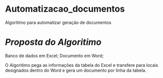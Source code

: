 # Automatizacao_documentos
Algoritimo para automatizar geração de documentos

# *Proposta do Algoritimo*
Banco de dados em Excel;
Documento em Word;

O Algoritimo pega as informações da tabela do Excel e transfere
para locais designados dentro do Word e 
gera um documento por linha da tabela.
